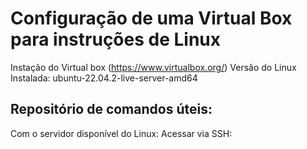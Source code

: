 # Configuração de uma Virtual Box para instruções de Linux

Instação do Virtual box (https://www.virtualbox.org/)
    Versão do Linux Instalada: ubuntu-22.04.2-live-server-amd64


## Repositório de comandos úteis:


Com o servidor disponível do Linux:
    Acessar via SSH: 
